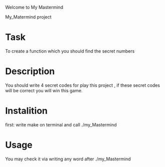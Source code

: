 Welcome to My Mastermind 

My_Matermind project

# Task
To create a function which you should find the secret numbers

# Description
You should write 4 secret codes for play this project , if these secret codes will be correct you will win this game. 
# Instalition
first: write make on terminal and call ./my_Mastermind

# Usage
You may check it via writing any word after ./my_Mastermind 